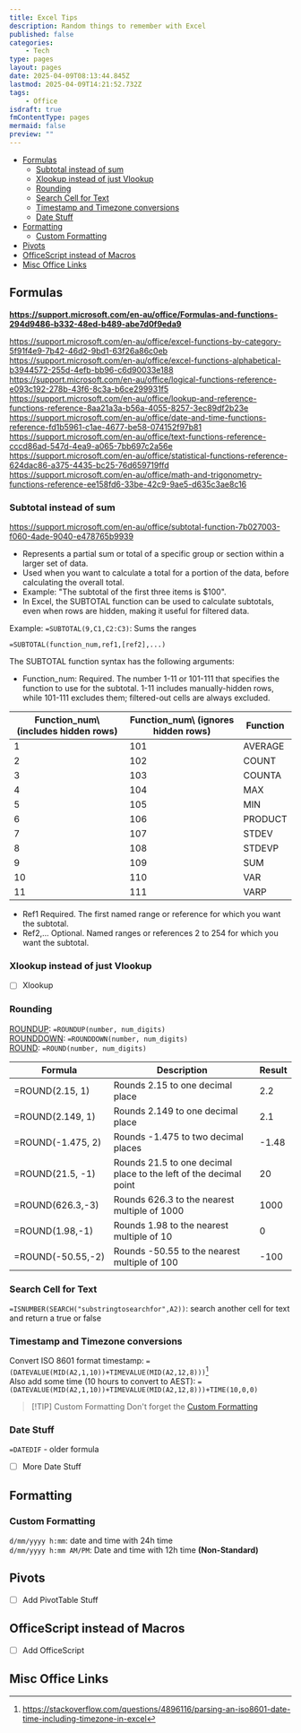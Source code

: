 ```yaml
---
title: Excel Tips
description: Random things to remember with Excel
published: false
categories:
    - Tech
type: pages
layout: pages
date: 2025-04-09T08:13:44.845Z
lastmod: 2025-04-09T14:21:52.732Z
tags:
    - Office
isdraft: true
fmContentType: pages
mermaid: false
preview: ""
---
```


<!--- cSpell:disable --->
* [Formulas](#formulas)
  * [Subtotal instead of sum](#subtotal-instead-of-sum)
  * [Xlookup instead of just Vlookup](#xlookup-instead-of-just-vlookup)
  * [Rounding](#rounding)
  * [Search Cell for Text](#search-cell-for-text)
  * [Timestamp and Timezone conversions](#timestamp-and-timezone-conversions)
  * [Date Stuff](#date-stuff)
* [Formatting](#formatting)
  * [Custom Formatting](#custom-formatting)
* [Pivots](#pivots)
* [OfficeScript instead of Macros](#officescript-instead-of-macros)
* [Misc Office Links](#misc-office-links)
<!--- cSpell:enable --->

## Formulas

**<https://support.microsoft.com/en-au/office/Formulas-and-functions-294d9486-b332-48ed-b489-abe7d0f9eda9>**

<https://support.microsoft.com/en-au/office/excel-functions-by-category-5f91f4e9-7b42-46d2-9bd1-63f26a86c0eb>\
<https://support.microsoft.com/en-au/office/excel-functions-alphabetical-b3944572-255d-4efb-bb96-c6d90033e188>\
<https://support.microsoft.com/en-au/office/logical-functions-reference-e093c192-278b-43f6-8c3a-b6ce299931f5>\
<https://support.microsoft.com/en-au/office/lookup-and-reference-functions-reference-8aa21a3a-b56a-4055-8257-3ec89df2b23e>\
<https://support.microsoft.com/en-au/office/date-and-time-functions-reference-fd1b5961-c1ae-4677-be58-074152f97b81>\
<https://support.microsoft.com/en-au/office/text-functions-reference-cccd86ad-547d-4ea9-a065-7bb697c2a56e>\
<https://support.microsoft.com/en-au/office/statistical-functions-reference-624dac86-a375-4435-bc25-76d659719ffd>\
<https://support.microsoft.com/en-au/office/math-and-trigonometry-functions-reference-ee158fd6-33be-42c9-9ae5-d635c3ae8c16>

### Subtotal instead of sum

<https://support.microsoft.com/en-au/office/subtotal-function-7b027003-f060-4ade-9040-e478765b9939>

* Represents a partial sum or total of a specific group or section within a larger set of data.
* Used when you want to calculate a total for a portion of the data, before calculating the overall total.
* Example: "The subtotal of the first three items is $100".
* In Excel, the SUBTOTAL function can be used to calculate subtotals, even when rows are hidden, making it useful for filtered data.

Example: `=SUBTOTAL(9,C1,C2:C3)`: Sums the ranges

`=SUBTOTAL(function_num,ref1,[ref2],...)`

The SUBTOTAL function syntax has the following arguments:

* Function_num: Required. The number 1-11 or 101-111 that specifies the function to use for the subtotal. 1-11 includes manually-hidden rows, while 101-111 excludes them; filtered-out cells are always excluded.

|Function_num\ (includes hidden rows)| Function_num\ (ignores hidden rows) | Function|
|-|-|-|
|1|101|AVERAGE|
|2|102|COUNT|
|3|103|COUNTA|
|4|104|MAX|
|5|105|MIN|
|6|106|PRODUCT|
|7|107|STDEV|
|8|108|STDEVP|
|9|109|SUM|
|10|110|VAR|
|11|111|VARP|

* Ref1     Required. The first named range or reference for which you want the subtotal.
* Ref2,...     Optional. Named ranges or references 2 to 254 for which you want the subtotal.

### Xlookup instead of just Vlookup

* [ ] Xlookup

### Rounding

[ROUNDUP](https://support.microsoft.com/en-au/office/roundup-function-f8bc9b23-e795-47db-8703-db171d0c42a7): `=ROUNDUP(number, num_digits)`\
[ROUNDDOWN](https://support.microsoft.com/en-au/office/rounddown-function-2ec94c73-241f-4b01-8c6f-17e6d7968f53): `=ROUNDDOWN(number, num_digits)`\
[ROUND](https://support.microsoft.com/en-au/office/round-function-c018c5d8-40fb-4053-90b1-b3e7f61a213c): `=ROUND(number, num_digits)`

|Formula|Description|Result|
|-|-|-|
|=ROUND(2.15, 1)|Rounds 2.15 to one decimal place|2.2|
|=ROUND(2.149, 1)|Rounds 2.149 to one decimal place|2.1|
|=ROUND(-1.475, 2)|Rounds -1.475 to two decimal places|-1.48|
|=ROUND(21.5, -1)|Rounds 21.5 to one decimal place to the left of the decimal point|20|
|=ROUND(626.3,-3)|Rounds 626.3 to the nearest multiple of 1000|1000|
|=ROUND(1.98,-1)|Rounds 1.98 to the nearest multiple of 10|0|
|=ROUND(-50.55,-2)|Rounds -50.55 to the nearest multiple of 100|-100|

### Search Cell for Text

`=ISNUMBER(SEARCH("substringtosearchfor",A2))`: search another cell for text and return a true or false

### Timestamp and Timezone conversions

Convert ISO 8601 format timestamp: `=(DATEVALUE(MID(A2,1,10))+TIMEVALUE(MID(A2,12,8)))`[^1]\
Also add some time (10 hours to convert to AEST): `=(DATEVALUE(MID(A2,1,10))+TIMEVALUE(MID(A2,12,8)))+TIME(10,0,0)`

> [!TIP] Custom Formatting
> Don't forget the [Custom Formatting](#custom-formatting)

[^1]: <https://stackoverflow.com/questions/4896116/parsing-an-iso8601-date-time-including-timezone-in-excel>

### Date Stuff

`=DATEDIF` - older formula

* [ ] More Date Stuff

## Formatting

### Custom Formatting

`d/mm/yyyy h:mm`: date and time with 24h time\
`d/mm/yyyy h:mm AM/PM`: Date and time with 12h time **(Non-Standard)**

## Pivots

* [ ] Add PivotTable Stuff

## OfficeScript instead of Macros

* [ ] Add OfficeScript

## Misc Office Links
